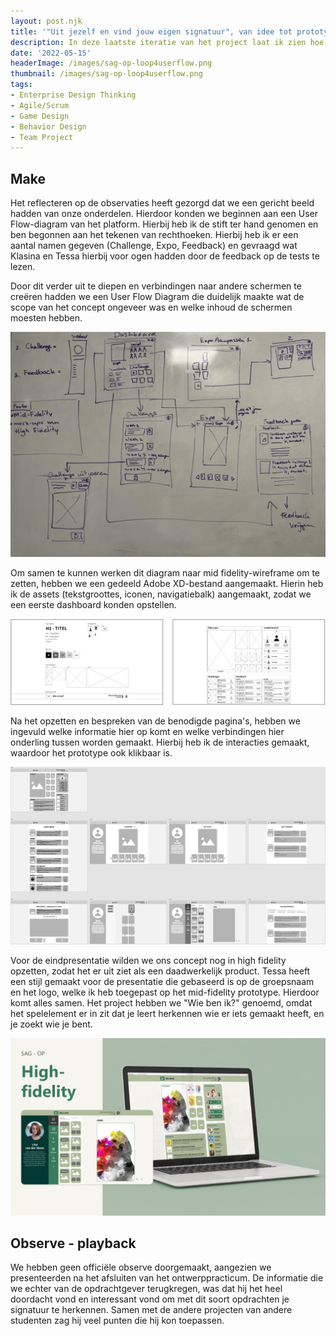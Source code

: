 ```yaml
---
layout: post.njk
title: '"Uit jezelf en vind jouw eigen signatuur", van idee tot prototype-pitch'
description: In deze laatste iteratie van het project laat ik zien hoe we van concept tot prototype zijn gekomen met het User Flow-diagram en wireframes. Het concept "Wie ben ik?" combineert spelelementen met persoonlijke herkenning en samenwerking binnen een interactief platform.
date: '2022-05-15'
headerImage: /images/sag-op-loop4userflow.png
thumbnail: /images/sag-op-loop4userflow.png
tags:
- Enterprise Design Thinking
- Agile/Scrum
- Game Design
- Behavior Design
- Team Project
---
```


## Make

Het reflecteren op de observaties heeft gezorgd dat we een gericht beeld hadden van onze onderdelen. Hierdoor konden we beginnen aan een User Flow-diagram van het platform. Hierbij heb ik de stift ter hand genomen en ben begonnen aan het tekenen van rechthoeken. Hierbij heb ik er een aantal namen gegeven (Challenge, Expo, Feedback) en gevraagd wat Klasina en Tessa hierbij voor ogen hadden door de feedback op de tests te lezen.

Door dit verder uit te diepen en verbindingen naar andere schermen te creëren hadden we een User Flow Diagram die duidelijk maakte wat de scope van het concept ongeveer was en welke inhoud de schermen moesten hebben.

![Centrale schermen met onderlinge verbindingen: het User Flow-diagram - User Flow](/images/sag-op-loop4userflow.png)

Om samen te kunnen werken dit diagram naar mid fidelity-wireframe om te zetten, hebben we een gedeeld Adobe XD-bestand aangemaakt. Hierin heb ik de assets (tekstgroottes, iconen, navigatiebalk) aangemaakt, zodat we een eerste dashboard konden opstellen.

![Low Fidelity - assets en dashboard - Low Fidelity - assets en dashboard](/images/sag-op-loop4lowfi.png)

Na het opzetten en bespreken van de benodigde pagina's, hebben we ingevuld welke informatie hier op komt en welke verbindingen hier onderling tussen worden gemaakt. Hierbij heb ik de interacties gemaakt, waardoor het prototype ook klikbaar is.

![Mid Fidelity - pagina's en elementen - Mid Fidelity - pagina's en elementen](/images/sag-op-loop4midfi.png)

Voor de eindpresentatie wilden we ons concept nog in high fidelity opzetten, zodat het er uit ziet als een daadwerkelijk product. Tessa heeft een stijl gemaakt voor de presentatie die gebaseerd is op de groepsnaam en het logo, welke ik heb toegepast op het mid-fidelity prototype. Hierdoor komt alles samen. Het project hebben we "Wie ben ik?" genoemd, omdat het spelelement er in zit dat je leert herkennen wie er iets gemaakt heeft, en je zoekt wie je bent.

![High Fidelity - Uitstraling en inhoud (klik op de afbeelding om het interactieve prototype te openen) - High Fidelity - Uitstraling en inhoud](/images/sag-op-loop4hifi.png)

## Observe - playback

We hebben geen officiële observe doorgemaakt, aangezien we presenteerden na het afsluiten van het ontwerppracticum. De informatie die we echter van de opdrachtgever terugkregen, was dat hij het heel doordacht vond en interessant vond om met dit soort opdrachten je signatuur te herkennen. Samen met de andere projecten van andere studenten zag hij veel punten die hij kon toepassen.

